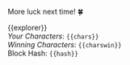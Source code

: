 More luck next time! 🍀

{{explorer}}  
*Your Characters*: `{{chars}}`  
*Winning Characters*: `{{charswin}}`  
Block Hash: `{{hash}}`